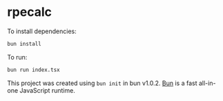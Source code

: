 # rpecalc

To install dependencies:

```bash
bun install
```

To run:

```bash
bun run index.tsx
```

This project was created using `bun init` in bun v1.0.2. [Bun](https://bun.sh) is a fast all-in-one JavaScript runtime.
